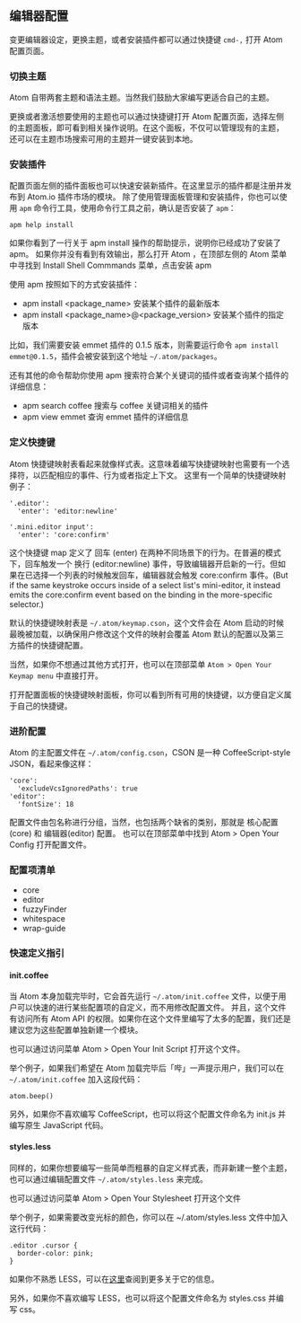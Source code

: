 编辑器配置
---

变更编辑器设定，更换主题，或者安装插件都可以通过快捷键 `cmd-,` 打开 Atom 配置页面。

### 切换主题

Atom 自带两套主题和语法主题。当然我们鼓励大家编写更适合自己的主题。

更换或者激活想要使用的主题也可以通过快捷键打开 Atom 配置页面，选择左侧的主题面板，即可看到相关操作说明。在这个面板，不仅可以管理现有的主题，
还可以在主题市场搜索可用的主题并一键安装到本地。

### 安装插件

配置页面左侧的插件面板也可以快速安装新插件。在这里显示的插件都是注册并发布到 Atom.io 插件市场的模块。
除了使用管理面板管理和安装插件，你也可以使用 `apm` 命令行工具，使用命令行工具之前，确认是否安装了 `apm`：

```
apm help install
```

如果你看到了一行关于 apm install 操作的帮助提示，说明你已经成功了安装了 apm。
如果你并没有看到有效输出，那么打开 Atom ，在顶部左侧的 Atom 菜单中寻找到 Install Shell Commmands 菜单，点击安装 apm

使用 apm 按照如下的方式安装插件：

- apm install <package_name> 安装某个插件的最新版本
- apm install <package_name>@<package_version> 安装某个插件的指定版本

比如，我们需要安装 emmet 插件的 0.1.5 版本，则需要运行命令 `apm install emmet@0.1.5`，插件会被安装到这个地址 `~/.atom/packages`。

还有其他的命令帮助你使用 apm 搜索符合某个关键词的插件或者查询某个插件的详细信息：

- apm search coffee 搜索与 coffee 关键词相关的插件
- apm view emmet 查询 emmet 插件的详细信息

### 定义快捷键

Atom 快捷键映射表看起来就像样式表。这意味着编写快捷键映射也需要有一个选择符，以匹配相应的事件、行为或者指定上下文。
这里有一个简单的快捷键映射例子：

```
'.editor':
  'enter': 'editor:newline'

'.mini.editor input':
  'enter': 'core:confirm'
```

这个快捷键 map 定义了 回车 (enter) 在两种不同场景下的行为。在普遍的模式下，回车触发一个 换行 (editor:newline) 事件，导致编辑器开启新的一行。但如果在已选择一个列表的时候触发回车，编辑器就会触发 core:confirm 事件。(But if the same keystroke occurs inside of a select list's mini-editor, it instead emits the core:confirm event based on the binding in the more-specific selector.)

默认的快捷键映射表是 `~/.atom/keymap.cson`，这个文件会在 Atom 启动的时候最晚被加载，以确保用户修改这个文件的映射会覆盖 Atom 默认的配置以及第三方插件的快捷键配置。

当然，如果你不想通过其他方式打开，也可以在顶部菜单 `Atom > Open Your Keymap menu` 中直接打开。

打开配置面板的快捷键映射面板，你可以看到所有可用的快捷键，以方便自定义属于自己的快捷键。

### 进阶配置

Atom 的主配置文件在 `~/.atom/config.cson`，CSON 是一种 CoffeeScript-style JSON，看起来像这样：

```
'core':
  'excludeVcsIgnoredPaths': true
'editor':
  'fontSize': 18
```
配置文件由包名称进行分组，当然，也包括两个缺省的类别，那就是 核心配置(core) 和 编辑器(editor) 配置。
也可以在顶部菜单中找到 Atom > Open Your Config 打开配置文件。

### 配置项清单

- core
- editor
- fuzzyFinder
- whitespace
- wrap-guide

### 快速定义指引

#### init.coffee

当 Atom 本身加载完毕时，它会首先运行 `~/.atom/init.coffee` 文件，以便于用户可以快速的进行某些配置项的自定义，而不用修改配置文件。
并且，这个文件有访问所有 Atom API 的权限。如果你在这个文件里编写了太多的配置，我们还是建议您为这些配置单独新建一个模块。

也可以通过访问菜单 Atom > Open Your Init Script 打开这个文件。

举个例子，如果我们希望在 Atom 加载完毕后「哔」一声提示用户，我们可以在 `~/.atom/init.coffee` 加入这段代码：

```
atom.beep()
```
另外，如果你不喜欢编写 CoffeeScript，也可以将这个配置文件命名为 init.js 并编写原生 JavaScript 代码。

#### styles.less

同样的，如果你想要编写一些简单而粗暴的自定义样式表，而非新建一整个主题，也可以通过编辑配置文件 `~/.atom/styles.less` 来完成。

也可以通过访问菜单 Atom > Open Your Stylesheet 打开这个文件

举个例子，如果需要改变光标的颜色，你可以在 ~/.atom/styles.less 文件中加入这行代码：

```
.editor .cursor {
  border-color: pink;
}
```

如果你不熟悉 LESS，可以在[这里](#)查阅到更多关于它的信息。

另外，如果你不喜欢编写 LESS，也可以将这个配置文件命名为 styles.css 并编写 css。
